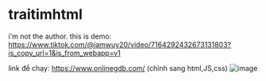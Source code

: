 # traitimhtml
i'm not the author.
this is demo: https://www.tiktok.com/@iamwuy20/video/7164292432673131803?is_copy_url=1&is_from_webapp=v1

link để chạy: https://www.onlinegdb.com/ 
(chỉnh sang html,JS,css)
![image](https://user-images.githubusercontent.com/66549585/201460829-17d78831-7ab7-4709-9d71-e388a2914898.png)
